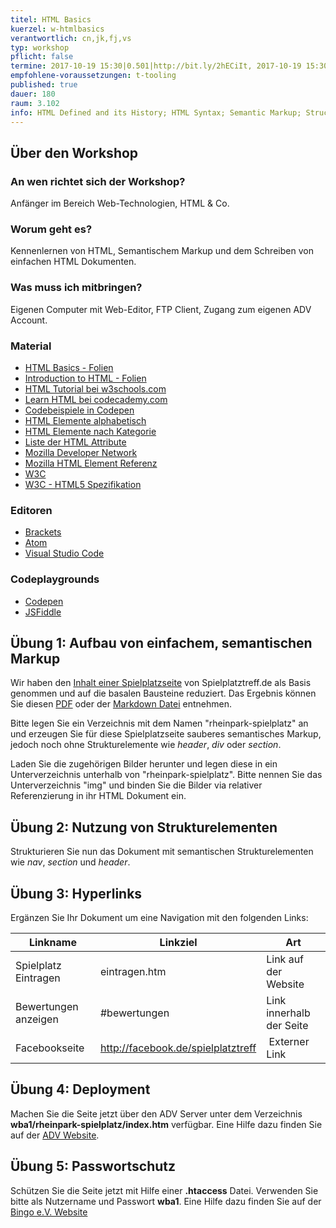 ```yaml
---
titel: HTML Basics
kuerzel: w-htmlbasics
verantwortlich: cn,jk,fj,vs
typ: workshop
pflicht: false
termine: 2017-10-19 15:30|0.501|http://bit.ly/2hECiIt, 2017-10-19 15:30|0.502|http://bit.ly/2g6TpCt
empfohlene-voraussetzungen: t-tooling
published: true
dauer: 180
raum: 3.102
info: HTML Defined and its History; HTML Syntax; Semantic Markup; Structure of HTML; Quick Tour of HTML; HTML Semantic Elements; Validation.
--- 
```


## Über den Workshop

### An wen richtet sich der Workshop?
Anfänger im Bereich Web-Technologien, HTML & Co.

### Worum geht es?
Kennenlernen von HTML, Semantischem Markup und dem Schreiben von einfachen HTML Dokumenten.

### Was muss ich mitbringen?
Eigenen Computer mit Web-Editor, FTP Client, Zugang zum eigenen ADV Account.

### Material
- [HTML Basics - Folien](../../download/html-basics.pdf)
- [Introduction to HTML - Folien](../../download/Chapter03-IntroductionToHTML.pdf)
- [HTML Tutorial bei w3schools.com](https://www.w3schools.com/html/default.asp)
- [Learn HTML bei codecademy.com](https://www.codecademy.com/learn/learn-html)
- [Codebeispiele in Codepen](http://codepen.io/collection/DJGrme/)
- [HTML Elemente alphabetisch](http://www.w3schools.com/tags/default.asp)
- [HTML Elemente nach Kategorie](http://www.w3schools.com/tags/ref_byfunc.asp)
- [Liste der HTML Attribute](http://www.w3schools.com/tags/ref_standardattributes.asp)
- [Mozilla Developer Network](https://developer.mozilla.org/de/)
- [Mozilla HTML Element Referenz](https://developer.mozilla.org/de/docs/Web/HTML/Element)
- [W3C](http://www.w3.org)
- [W3C - HTML5 Spezifikation](http://www.w3.org/TR/html5/)

### Editoren
- [Brackets](http://brackets.io/)
- [Atom](https://atom.io/)
- [Visual Studio Code](https://code.visualstudio.com/)

### Codeplaygrounds
- [Codepen](http://codepen.io)
- [JSFiddle](http://jsfiddle.net)

## Übung 1: Aufbau von einfachem, semantischen Markup
Wir haben den [Inhalt einer Spielplatzseite](../../download/html-basics-material/rheinpark-screenshot.png) von Spielplatztreff.de als Basis genommen und auf die basalen Bausteine reduziert. Das Ergebnis können Sie diesen [PDF](../../download/html-basics-material/rheinpark.pdf) oder der [Markdown Datei](../../download/html-basics-material/rheinpark.md) entnehmen. 

Bitte legen Sie ein Verzeichnis mit dem Namen "rheinpark-spielplatz" an und erzeugen Sie für diese Spielplatzseite sauberes semantisches Markup, jedoch noch ohne Strukturelemente wie *header*, *div* oder *section*. 

Laden Sie die zugehörigen Bilder herunter und legen diese in ein Unterverzeichnis unterhalb von "rheinpark-spielplatz". Bitte nennen Sie das Unterverzeichnis "img" und binden Sie die Bilder via relativer Referenzierung in ihr HTML Dokument ein.

## Übung 2: Nutzung von Strukturelementen

Strukturieren Sie nun das Dokument mit semantischen Strukturelementen wie *nav*, *section* und *header*.

## Übung 3: Hyperlinks

Ergänzen Sie Ihr Dokument um eine Navigation mit den folgenden Links:

| Linkname  | Linkziel | Art | 
|---|---|---|
| Spielplatz Eintragen  | eintragen.htm  | Link auf der Website |
| Bewertungen anzeigen  | #bewertungen  |  Link innerhalb der Seite |
| Facebookseite | http://facebook.de/spielplatztreff | Externer Link |

## Übung 4: Deployment

Machen Sie die Seite jetzt über den ADV Server unter dem Verzeichnis **wba1/rheinpark-spielplatz/index.htm** verfügbar. Eine Hilfe dazu finden Sie auf der [ADV Website](http://www.gm.fh-koeln.de/advlabor/dienste/homepage.shtml). 

## Übung 5: Passwortschutz

Schützen Sie die Seite jetzt mit Hilfe einer **.htaccess** Datei. Verwenden Sie bitte als Nutzername und Passwort **wba1**. Eine Hilfe dazu finden Sie auf der [Bingo e.V. Website](https://www.bingo-ev.de/~ub304/htaccess.htm)


